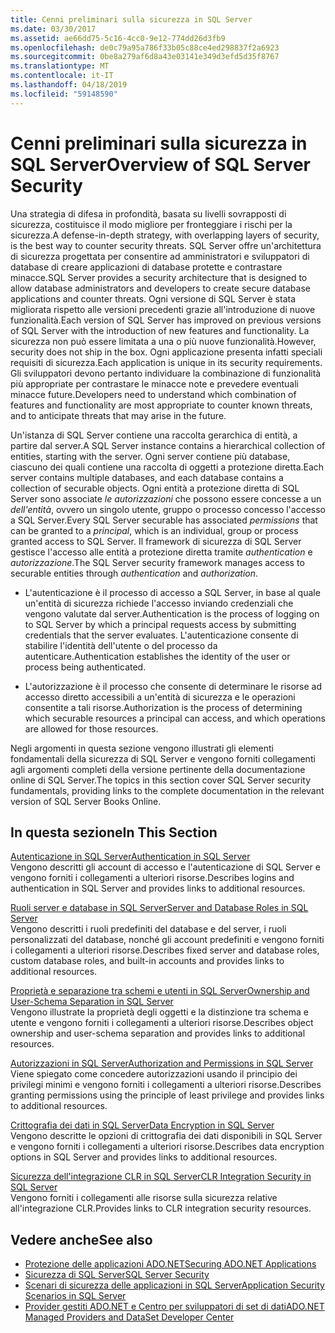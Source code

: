 ```yaml
---
title: Cenni preliminari sulla sicurezza in SQL Server
ms.date: 03/30/2017
ms.assetid: ae66dd75-5c16-4cc0-9e12-774dd26d3fb9
ms.openlocfilehash: de0c79a95a786f33b05c88ce4ed298837f2a6923
ms.sourcegitcommit: 0be8a279af6d8a43e03141e349d3efd5d35f8767
ms.translationtype: MT
ms.contentlocale: it-IT
ms.lasthandoff: 04/18/2019
ms.locfileid: "59148590"
---
```

# <a name="overview-of-sql-server-security"></a><span data-ttu-id="1b008-102">Cenni preliminari sulla sicurezza in SQL Server</span><span class="sxs-lookup"><span data-stu-id="1b008-102">Overview of SQL Server Security</span></span>
<span data-ttu-id="1b008-103">Una strategia di difesa in profondità, basata su livelli sovrapposti di sicurezza, costituisce il modo migliore per fronteggiare i rischi per la sicurezza.</span><span class="sxs-lookup"><span data-stu-id="1b008-103">A defense-in-depth strategy, with overlapping layers of security, is the best way to counter security threats.</span></span> <span data-ttu-id="1b008-104">SQL Server offre un'architettura di sicurezza progettata per consentire ad amministratori e sviluppatori di database di creare applicazioni di database protette e contrastare minacce.</span><span class="sxs-lookup"><span data-stu-id="1b008-104">SQL Server provides a security architecture that is designed to allow database administrators and developers to create secure database applications and counter threats.</span></span> <span data-ttu-id="1b008-105">Ogni versione di SQL Server è stata migliorata rispetto alle versioni precedenti grazie all'introduzione di nuove funzionalità.</span><span class="sxs-lookup"><span data-stu-id="1b008-105">Each version of SQL Server has improved on previous versions of SQL Server with the introduction of new features and functionality.</span></span> <span data-ttu-id="1b008-106">La sicurezza non può essere limitata a una o più nuove funzionalità.</span><span class="sxs-lookup"><span data-stu-id="1b008-106">However, security does not ship in the box.</span></span> <span data-ttu-id="1b008-107">Ogni applicazione presenta infatti speciali requisiti di sicurezza.</span><span class="sxs-lookup"><span data-stu-id="1b008-107">Each application is unique in its security requirements.</span></span> <span data-ttu-id="1b008-108">Gli sviluppatori devono pertanto individuare la combinazione di funzionalità più appropriate per contrastare le minacce note e prevedere eventuali minacce future.</span><span class="sxs-lookup"><span data-stu-id="1b008-108">Developers need to understand which combination of features and functionality are most appropriate to counter known threats, and to anticipate threats that may arise in the future.</span></span>  
  
 <span data-ttu-id="1b008-109">Un'istanza di SQL Server contiene una raccolta gerarchica di entità, a partire dal server.</span><span class="sxs-lookup"><span data-stu-id="1b008-109">A SQL Server instance contains a hierarchical collection of entities, starting with the server.</span></span> <span data-ttu-id="1b008-110">Ogni server contiene più database, ciascuno dei quali contiene una raccolta di oggetti a protezione diretta.</span><span class="sxs-lookup"><span data-stu-id="1b008-110">Each server contains multiple databases, and each database contains a collection of securable objects.</span></span> <span data-ttu-id="1b008-111">Ogni entità a protezione diretta di SQL Server sono associate *le autorizzazioni* che possono essere concesse a un *dell'entità*, ovvero un singolo utente, gruppo o processo concesso l'accesso a SQL Server.</span><span class="sxs-lookup"><span data-stu-id="1b008-111">Every SQL Server securable has associated *permissions* that can be granted to a *principal*, which is an individual, group or process granted access to SQL Server.</span></span> <span data-ttu-id="1b008-112">Il framework di sicurezza di SQL Server gestisce l'accesso alle entità a protezione diretta tramite *authentication* e *autorizzazione*.</span><span class="sxs-lookup"><span data-stu-id="1b008-112">The SQL Server security framework manages access to securable entities through *authentication* and *authorization*.</span></span>  
  
-   <span data-ttu-id="1b008-113">L'autenticazione è il processo di accesso a SQL Server, in base al quale un'entità di sicurezza richiede l'accesso inviando credenziali che vengono valutate dal server.</span><span class="sxs-lookup"><span data-stu-id="1b008-113">Authentication is the process of logging on to SQL Server by which a principal requests access by submitting credentials that the server evaluates.</span></span> <span data-ttu-id="1b008-114">L'autenticazione consente di stabilire l'identità dell'utente o del processo da autenticare.</span><span class="sxs-lookup"><span data-stu-id="1b008-114">Authentication establishes the identity of the user or process being authenticated.</span></span>  
  
-   <span data-ttu-id="1b008-115">L'autorizzazione è il processo che consente di determinare le risorse ad accesso diretto accessibili a un'entità di sicurezza e le operazioni consentite a tali risorse.</span><span class="sxs-lookup"><span data-stu-id="1b008-115">Authorization is the process of determining which securable resources a principal can access, and which operations are allowed for those resources.</span></span>  
  
 <span data-ttu-id="1b008-116">Negli argomenti in questa sezione vengono illustrati gli elementi fondamentali della sicurezza di SQL Server e vengono forniti collegamenti agli argomenti completi della versione pertinente della documentazione online di SQL Server.</span><span class="sxs-lookup"><span data-stu-id="1b008-116">The topics in this section cover SQL Server security fundamentals, providing links to the complete documentation in the relevant version of SQL Server Books Online.</span></span>  
  
## <a name="in-this-section"></a><span data-ttu-id="1b008-117">In questa sezione</span><span class="sxs-lookup"><span data-stu-id="1b008-117">In This Section</span></span>  
 [<span data-ttu-id="1b008-118">Autenticazione in SQL Server</span><span class="sxs-lookup"><span data-stu-id="1b008-118">Authentication in SQL Server</span></span>](../../../../../docs/framework/data/adonet/sql/authentication-in-sql-server.md)  
 <span data-ttu-id="1b008-119">Vengono descritti gli account di accesso e l'autenticazione di SQL Server e vengono forniti i collegamenti a ulteriori risorse.</span><span class="sxs-lookup"><span data-stu-id="1b008-119">Describes logins and authentication in SQL Server and provides links to additional resources.</span></span>  
  
 [<span data-ttu-id="1b008-120">Ruoli server e database in SQL Server</span><span class="sxs-lookup"><span data-stu-id="1b008-120">Server and Database Roles in SQL Server</span></span>](../../../../../docs/framework/data/adonet/sql/server-and-database-roles-in-sql-server.md)  
 <span data-ttu-id="1b008-121">Vengono descritti i ruoli predefiniti del database e del server, i ruoli personalizzati del database, nonché gli account predefiniti e vengono forniti i collegamenti a ulteriori risorse.</span><span class="sxs-lookup"><span data-stu-id="1b008-121">Describes fixed server and database roles, custom database roles, and built-in accounts and provides links to additional resources.</span></span>  
  
 [<span data-ttu-id="1b008-122">Proprietà e separazione tra schemi e utenti in SQL Server</span><span class="sxs-lookup"><span data-stu-id="1b008-122">Ownership and User-Schema Separation in SQL Server</span></span>](../../../../../docs/framework/data/adonet/sql/ownership-and-user-schema-separation-in-sql-server.md)  
 <span data-ttu-id="1b008-123">Vengono illustrate la proprietà degli oggetti e la distinzione tra schema e utente e vengono forniti i collegamenti a ulteriori risorse.</span><span class="sxs-lookup"><span data-stu-id="1b008-123">Describes object ownership and  user-schema separation and provides links to additional resources.</span></span>  
  
 [<span data-ttu-id="1b008-124">Autorizzazioni in SQL Server</span><span class="sxs-lookup"><span data-stu-id="1b008-124">Authorization and Permissions in SQL Server</span></span>](../../../../../docs/framework/data/adonet/sql/authorization-and-permissions-in-sql-server.md)  
 <span data-ttu-id="1b008-125">Viene spiegato come concedere autorizzazioni usando il principio dei privilegi minimi e vengono forniti i collegamenti a ulteriori risorse.</span><span class="sxs-lookup"><span data-stu-id="1b008-125">Describes granting permissions using the principle of least privilege and provides links to additional resources.</span></span>  
  
 [<span data-ttu-id="1b008-126">Crittografia dei dati in SQL Server</span><span class="sxs-lookup"><span data-stu-id="1b008-126">Data Encryption in SQL Server</span></span>](../../../../../docs/framework/data/adonet/sql/data-encryption-in-sql-server.md)  
 <span data-ttu-id="1b008-127">Vengono descritte le opzioni di crittografia dei dati disponibili in SQL Server e vengono forniti i collegamenti a ulteriori risorse.</span><span class="sxs-lookup"><span data-stu-id="1b008-127">Describes data encryption options in SQL Server and provides links to additional resources.</span></span>  
  
 [<span data-ttu-id="1b008-128">Sicurezza dell'integrazione CLR in SQL Server</span><span class="sxs-lookup"><span data-stu-id="1b008-128">CLR Integration Security in SQL Server</span></span>](../../../../../docs/framework/data/adonet/sql/clr-integration-security-in-sql-server.md)  
 <span data-ttu-id="1b008-129">Vengono forniti i collegamenti alle risorse sulla sicurezza relative all'integrazione CLR.</span><span class="sxs-lookup"><span data-stu-id="1b008-129">Provides links to CLR integration security resources.</span></span>  
  
## <a name="see-also"></a><span data-ttu-id="1b008-130">Vedere anche</span><span class="sxs-lookup"><span data-stu-id="1b008-130">See also</span></span>

- [<span data-ttu-id="1b008-131">Protezione delle applicazioni ADO.NET</span><span class="sxs-lookup"><span data-stu-id="1b008-131">Securing ADO.NET Applications</span></span>](../../../../../docs/framework/data/adonet/securing-ado-net-applications.md)
- [<span data-ttu-id="1b008-132">Sicurezza di SQL Server</span><span class="sxs-lookup"><span data-stu-id="1b008-132">SQL Server Security</span></span>](../../../../../docs/framework/data/adonet/sql/sql-server-security.md)
- [<span data-ttu-id="1b008-133">Scenari di sicurezza delle applicazioni in SQL Server</span><span class="sxs-lookup"><span data-stu-id="1b008-133">Application Security Scenarios in SQL Server</span></span>](../../../../../docs/framework/data/adonet/sql/application-security-scenarios-in-sql-server.md)
- [<span data-ttu-id="1b008-134">Provider gestiti ADO.NET e Centro per sviluppatori di set di dati</span><span class="sxs-lookup"><span data-stu-id="1b008-134">ADO.NET Managed Providers and DataSet Developer Center</span></span>](https://go.microsoft.com/fwlink/?LinkId=217917)
